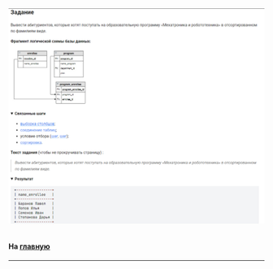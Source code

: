 

<img src="../art/3.3.1.task.png" alt="solution" >

```sql

```



#### На [главную](https://github.com/BEPb/stepik_sql#readme)

---



